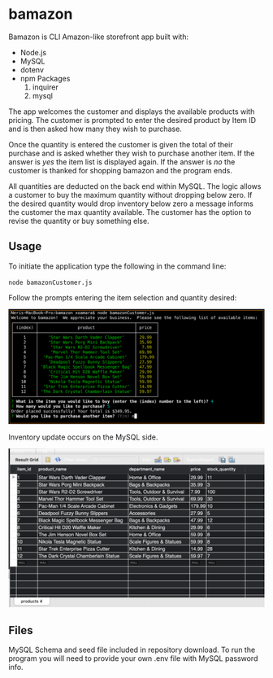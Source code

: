 # bamazon


Bamazon is CLI Amazon-like storefront app built with:
* Node.js
* MySQL
* dotenv
* npm Packages
    1. inquirer
    1. mysql


The app welcomes the customer and displays the available products with pricing.  The customer is prompted to enter the desired product by Item ID and is then asked how many they wish to purchase.  

Once the quantity is entered the customer is given the total of their purchase and is asked whether they wish to purchase another item.  If the answer is *yes* the item list is displayed again.  If the answer is *no* the customer is thanked for shopping bamazon and the program ends.

All quantities are deducted on the back end within MySQL.  The logic allows a customer to buy the maximum quantity without dropping below zero.  If the desired quantity would drop inventory below zero a message informs the customer the max quantity available.  The customer has the option to revise the quantity or buy something else.

## Usage

To initiate the application type the following in the command line:

`node bamazonCustomer.js`

Follow the prompts entering the item selection and quantity desired:

![Image of bamazonCustomer CLI](/workingcopy.png)

Inventory update occurs on the MySQL side.  

![Image of bamazonCustomer CLI](/mysqlshot.png)

## Files

MySQL Schema and seed file included in repository download.  To run the program you will need to provide your own .env file with MySQL password info.




